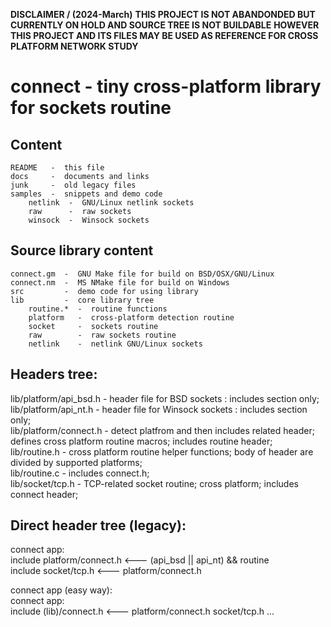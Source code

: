**DISCLAIMER / (2024-March)**
**THIS PROJECT IS NOT ABANDONDED BUT CURRENTLY ON HOLD AND SOURCE TREE IS NOT BUILDABLE**
**HOWEVER THIS PROJECT AND ITS FILES MAY BE USED AS REFERENCE FOR CROSS PLATFORM NETWORK STUDY**

# connect - tiny cross-platform library for sockets routine  

##  Content  
	README   -  this file  
	docs     -  documents and links  
	junk     -  old legacy files  
	samples  -  snippets and demo code  
		netlink  -  GNU/Linux netlink sockets  
		raw      -  raw sockets  
		winsock  -  Winsock sockets  


##  Source library content  
	connect.gm  -  GNU Make file for build on BSD/OSX/GNU/Linux  
	connect.nm  -  MS NMake file for build on Windows  
	src         -  demo code for using library  
	lib         -  core library tree  
		routine.*  -  routine functions  
		platform   -  cross-platform detection routine  
		socket     -  sockets routine  
		raw        -  raw sockets routine  
		netlink    -  netlink GNU/Linux sockets  


## Headers tree:  


lib/platform/api_bsd.h  -  header file for BSD sockets     : includes section only;  
lib/platform/api_nt.h   -  header file for Winsock sockets : includes section only;  
	lib/platform/connect.h  -  detect platfrom and then includes related header; defines cross platform routine macros; includes routine header;  
			lib/routine.h  -  cross platform routine helper functions; body of header are divided by supported platforms;  
			lib/routine.c  -  includes connect.h;  
			lib/socket/tcp.h  -  TCP-related socket routine; cross platform; includes connect header;  


## Direct header tree (legacy):  


connect app:  
  include platform/connect.h  <---  (api_bsd || api_nt) && routine  
  include socket/tcp.h        <---  platform/connect.h  


connect app (easy way):  
connect app:  
  include (lib)/connect.h  <---  platform/connect.h socket/tcp.h ...  

